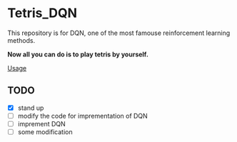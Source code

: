 # Tetris_DQN

This repository is for DQN, one of the most famouse reinforcement learning methods. 

__Now all you can do is to play tetris by yourself.__

[Usage](http://google.com)

## TODO
- [x] stand up
- [ ] modify the code for imprementation of DQN
- [ ] imprement DQN
- [ ] some modification 
